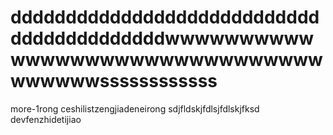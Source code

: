 # ddddddddddddddddddddddddddddddddddddddddddwwwwwwwwwwwwwwwwwwwwwwwwwwwwwwwwwwwwwssssssssssss
more-1rong
ceshilistzengjiadeneirong
sdjfldskjfdlsjfdlskjfksd
devfenzhidetijiao